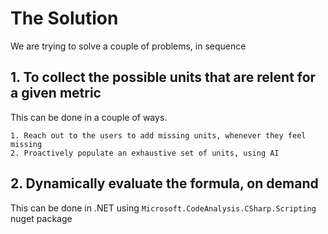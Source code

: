 # The Solution

We are trying to solve a couple of problems, in sequence

## 1. To collect the possible units that are relent for a given metric

This can be done in a couple of ways.

    1. Reach out to the users to add missing units, whenever they feel missing
    2. Proactively populate an exhaustive set of units, using AI

## 2. Dynamically evaluate the formula, on demand

This can be done in .NET using `Microsoft.CodeAnalysis.CSharp.Scripting` nuget package

